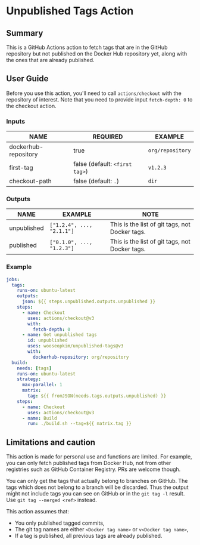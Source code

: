 # Unpublished Tags Action

## Summary

This is a GitHub Actions action to fetch tags that are in the GitHub repository but not published on the Docker Hub repository yet, along with the ones that are already published.

## User Guide

Before you use this action, you'll need to call `actions/checkout` with the repository of interest. Note that you need to provide input `fetch-depth: 0` to the checkout action.

### Inputs

|NAME|REQUIRED|EXAMPLE|
|-|-|-|
|dockerhub-repository|true|`org/repository`|
|first-tag|false (default: `<first tag>`)|`v1.2.3`|
|checkout-path|false (default: `.`)|`dir`|

### Outputs

|NAME|EXAMPLE|NOTE|
|-|-|-|
|unpublished|`["1.2.4", ..., "2.1.1"]`|This is the list of git tags, not Docker tags.|
|published|`["0.1.0", ..., "1.2.3"]`|This is the list of git tags, not Docker tags.|

### Example

```yaml
jobs:
  tags:
    runs-on: ubuntu-latest
    outputs:
      json: ${{ steps.unpublished.outputs.unpublished }}
    steps:
      - name: Checkout
        uses: actions/checkout@v3
        with:
          fetch-depth: 0
      - name: Get unpublished tags
        id: unpublished
        uses: wooseopkim/unpublished-tags@v3
        with:
          dockerhub-repository: org/repository
  build:
    needs: [tags]
    runs-on: ubuntu-latest
    strategy:
      max-parallel: 1
      matrix:
        tag: ${{ fromJSON(needs.tags.outputs.unpublished) }}
    steps:
      - name: Checkout
        uses: actions/checkout@v3
      - name: Build
        run: ./build.sh --tag=${{ matrix.tag }}
```

## Limitations and caution

This action is made for personal use and functions are limited. For example, you can only fetch published tags from Docker Hub, not from other registries such as GitHub Container Registry. PRs are welcome though.

You can only get the tags that actually belong to branches on GitHub. The tags which does not belong to a branch will be discarded. Thus the output might not include tags you can see on GitHub or in the `git tag -l` result. Use `git tag --merged <ref>` instead.

This action assumes that:

- You only published tagged commits,
- The git tag names are either `<Docker tag name>` or `v<Docker tag name>`,
- If a tag is published, all previous tags are already published.

